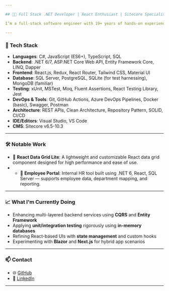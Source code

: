 ```yaml
---

## 👨‍💻 Full Stack .NET Developer | React Enthusiast | Sitecore Specialist | Clean Code Advocate

I’m a full-stack software engineer with 19+ years of hands-on experience in building scalable enterprise web applications. My primary expertise lies in **.NET Core (C#)** for backend development and **React.js** for crafting modern, performant frontends. I follow clean architecture principles and enjoy writing testable, maintainable code across the stack.

---
```


### 🔧 Tech Stack

* **Languages**: C#, JavaScript (ES6+), TypeScript, SQL
* **Backend**: .NET 6/7, ASP.NET Core Web API, Entity Framework Core, LINQ, Dapper
* **Frontend**: React.js, Redux, React Router, Tailwind CSS, Material UI
* **Database**: SQL Server, PostgreSQL, SQLite (for test harnessing), MongoDB (familiar)
* **Testing**: xUnit, MSTest, Moq, Fluent Assertions, React Testing Library, Jest
* **DevOps & Tools**: Git, GitHub Actions, Azure DevOps Pipelines, Docker (basic), Swagger, Postman
* **Architecture**: REST APIs, Clean Architecture, Repository Pattern, SOLID, CI/CD
* **IDE/Editors**: Visual Studio, VS Code
* **CMS**: Sitecore v6.5-10.3

---

### 🛠️ Notable Work

* 🎯 **React Data Grid Lite**: A lightweight and customizable React data grid component designed for high performance and ease of use.
* * 🔄 **Employee Portal**: Internal HR tool built using .NET 6, React, SQL Server — supports employee data, department mapping, and reporting.

---

### 📈 What I'm Currently Doing

* Enhancing multi-layered backend services using **CQRS** and **Entity Framework**
* Applying **unit/integration testing** rigorously using **in-memory databases**
* Refining React-based UIs with **state management** and custom hooks
* Experimenting with **Blazor** and **Next.js** for hybrid app scenarios

---

### 📫 Contact

* 🌐 [GitHub](https://github.com/ricky-sharma)
* 💼 [LinkedIn](https://au.linkedin.com/in/vinay-sharma-2022354)

---
